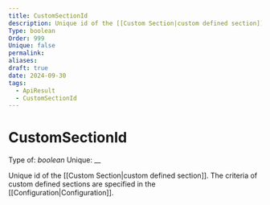 ```yaml
---
title: CustomSectionId
description: Unique id of the [[Custom Section|custom defined section]]. The criteria of custom defined sections are specified in the [[Configuration|Configuration]].
Type: boolean
Order: 999
Unique: false
permalink: 
aliases: 
draft: true
date: 2024-09-30
tags:
  - ApiResult
  - CustomSectionId
---
```

# CustomSectionId

Type of: _boolean_
Unique: __

Unique id of the [[Custom Section|custom defined section]]. The criteria of custom defined sections are specified in the [[Configuration|Configuration]].

